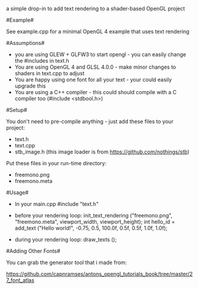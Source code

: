 a simple drop-in to add text rendering to a shader-based OpenGL project

#Example#

See example.cpp for a minimal OpenGL 4 example that uses text rendering

#Assumptions#

* you are using GLEW + GLFW3 to start opengl - you can easily change the #includes in text.h
* You are using OpenGL 4 and GLSL 4.0.0 - make minor changes to shaders in text.cpp to adjust
* You are happy using one font for all your text - your could easily upgrade this
* You are using a C++ compiler - this could should compile with a C compiler too (#include <stdbool.h>)

#Setup#

You don't need to pre-compile anything - just add these files to your project:
* text.h
* text.cpp
* stb_image.h (this image loader is from https://github.com/nothings/stb)

Put these files in your run-time directory:
* freemono.png
* freemono.meta

#Usage#

* In your main.cpp #include "text.h"
* before your rendering loop:
    init_text_rendering ("freemono.png", "freemono.meta", viewport_width, viewport_height);
    int hello_id = add_text ("Hello world!", -0.75, 0.5, 100.0f, 0.5f, 0.5f, 1.0f, 1.0f);

* during your rendering loop:
    draw_texts ();

#Adding Other Fonts#

You can grab the generator tool that i made from:

https://github.com/capnramses/antons_opengl_tutorials_book/tree/master/27_font_atlas

